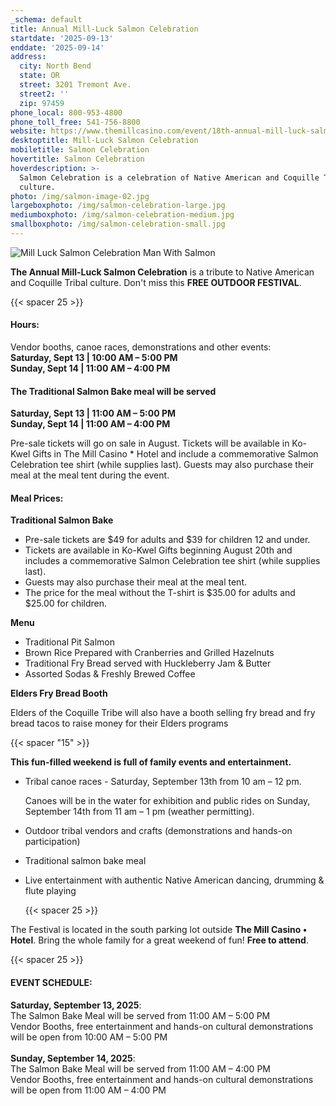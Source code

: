 ```yaml
---
_schema: default
title: Annual Mill-Luck Salmon Celebration
startdate: '2025-09-13'
enddate: '2025-09-14'
address:
  city: North Bend
  state: OR
  street: 3201 Tremont Ave.
  street2: ''
  zip: 97459
phone_local: 800-953-4800
phone_toll_free: 541-756-8800
website: https://www.themillcasino.com/event/18th-annual-mill-luck-salmon-celebration/
desktoptitle: Mill-Luck Salmon Celebration
mobiletitle: Salmon Celebration
hovertitle: Salmon Celebration
hoverdescription: >-
  Salmon Celebration is a celebration of Native American and Coquille Tribal
  culture.
photo: /img/salmon-image-02.jpg
largeboxphoto: /img/salmon-celebration-large.jpg
mediumboxphoto: /img/salmon-celebration-medium.jpg
smallboxphoto: /img/salmon-celebration-small.jpg
---
```

![Mill Luck Salmon Celebration Man With Salmon](/img/salmon-celebration-medium.jpg)

**The Annual Mill-Luck Salmon Celebration** is a tribute to Native American and Coquille Tribal culture. Don't miss this **FREE OUTDOOR FESTIVAL**.

{{< spacer 25 >}}

#### Hours:

Vendor booths, canoe races, demonstrations and other events:<br>**Saturday, Sept 13 \| 10:00 AM – 5:00 PM<br>Sunday, Sept 14 \| 11:00 AM – 4:00 PM**

#### **The Traditional Salmon Bake meal will be served**

**Saturday, Sept 13 \| 11:00 AM – 5:00 PM<br>Sunday, Sept 14 \| 11:00 AM – 4:00 PM**

Pre-sale tickets will go on sale in August. Tickets will be available in Ko-Kwel Gifts in The Mill Casino \* Hotel and include a commemorative Salmon Celebration tee shirt (while supplies last). Guests may also purchase their meal at the meal tent during the event.

#### **Meal Prices:**&nbsp;

**Traditional Salmon Bake**

* Pre-sale tickets are $49 for adults and $39 for children 12 and under.
* Tickets are available in Ko-Kwel Gifts beginning August 20th&nbsp;and includes a commemorative Salmon Celebration tee shirt (while supplies last).
* Guests may also purchase their meal at the meal tent.
* The price for the meal without the T-shirt is $35.00 for adults and $25.00 for children.

**Menu**

* Traditional Pit Salmon
* Brown Rice Prepared with Cranberries and Grilled Hazelnuts
* Traditional Fry Bread served with Huckleberry Jam & Butter
* Assorted Sodas & Freshly Brewed Coffee

**Elders Fry Bread Booth**

Elders of the Coquille Tribe will also have a booth selling fry bread and fry bread tacos to raise money for their Elders programs

{{< spacer "15" >}}

**This fun-filled weekend is full of family events and entertainment.**

* Tribal canoe races - Saturday, September 13th from 10 am – 12 pm.

  Canoes will be in the water for exhibition and public rides on Sunday, September 14th&nbsp;from 11 am – 1 pm (weather permitting).

* Outdoor tribal vendors and crafts (demonstrations and hands-on participation)
* Traditional salmon bake meal
* Live entertainment with authentic Native American dancing, drumming & flute playing

  {{< spacer 25 >}}

The Festival is located in the south parking lot outside **The Mill Casino • Hotel**. Bring the whole family for a great weekend of fun! **Free to attend**.

{{< spacer 25 >}}

#### **EVENT SCHEDULE:**

**Saturday, September 13, 2025**:<br>The Salmon Bake Meal will be served from 11:00 AM – 5:00 PM<br>Vendor Booths, free entertainment and hands-on cultural demonstrations will be open from 10:00 AM – 5:00 PM<br><br>**Sunday, September 14, 2025**:<br>The Salmon Bake Meal will be served from 11:00 AM – 4:00 PM<br>Vendor Booths, free entertainment and hands-on cultural demonstrations will be open from 11:00 AM – 4:00 PM